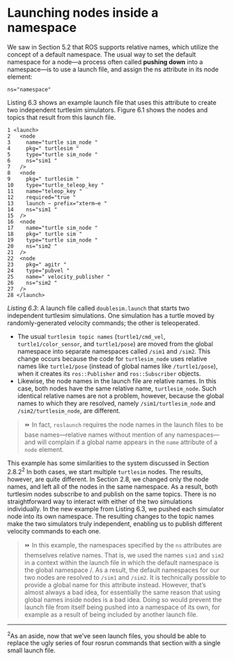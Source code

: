 #  Launching nodes inside a namespace

We saw in Section 5.2 that ROS supports relative names, which utilize the concept of a
default namespace. The usual way to set the default namespace for a node—a process
often called **pushing down** into a namespace—is to use a launch file, and assign the ns
attribute in its node element:

```
ns="namespace"
```

Listing 6.3 shows an example launch file that uses this attribute to create two independent
turtlesim simulators. Figure 6.1 shows the nodes and topics that result from this launch
file.

```
1 <launch>
2   <node
3     name="turtle sim_node "
4     pkg=" turtlesim "
5     type="turtle sim_node "
6     ns="sim1 "
7   />
8   <node
9     pkg=" turtlesim "
10    type="turtle_teleop_key "
11    name="teleop_key "
12    required="true "
13    launch − prefix="xterm−e "
14    ns="sim1 "
15  />
16  <node
17    name="turtle sim_node "
18    pkg=" turtle sim "
19    type="turtle sim_node "
20    ns="sim2 "
21  />
22  <node
23    pkg=" agitr "
24    type="pubvel "
25    name=" velocity_publisher "
26    ns="sim2 "
27  />
28 </launch>
```
*Listing 6.3*: A launch file called `doublesim.launch` that starts two independent turtlesim
simulations. One simulation has a turtle moved by randomly-generated velocity commands; the
other is teleoperated.


* The usual `turtlesim topic names` (`turtle1/cmd_vel`, `turtle1/color_sensor`, and
`turtle1/pose`) are moved from the global namespace into separate namespaces called `/sim1` and `/sim2`. This change occurs because the code for `turtlesim_node` uses
relative names like `turtle1/pose` (instead of global names like `/turtle1/pose`), when
it creates its `ros::Publisher` and `ros::Subscriber` objects.
* Likewise, the node names in the launch file are relative names. In this case, both
nodes have the same relative name, `turtlesim_node`. Such identical relative names
are not a problem, however, because the global names to which they are resolved,
namely `/sim1/turtlesim_node` and `/sim2/turtlesim_node`, are different.

> ⏩ In fact, `roslaunch` requires the node names in the launch files to be base
names—relative names without mention of any namespaces—and will complain if a global name appears in the `name` attribute of a `node` element.

This example has some similarities to the system discussed in Section 2.8.2<sup>2</sup>
In both cases, we start multiple `turtlesim` nodes. The results, however, are quite different. In Section 2.8, we changed only the node names, and left all of the nodes in
the same namespace. As a result, both turtlesim nodes subscribe to and publish on the same topics. There is no straightforward way to interact with either of the two 
simulations individually. In the new example from Listing 6.3, we pushed each simulator node into its own namespace. The resulting changes to the topic names make the 
two simulators truly independent, enabling us to publish different velocity commands to each one.

> ⏩ In this example, the namespaces specified by the `ns` attributes are themselves relative names. That is, we used the names `sim1` and `sim2` in a context within the
> launch file in which the default namespace is the global namespace /. As a result,
> the default namespaces for our two nodes are resolved to `/sim1` and `/sim2`.
> It is technically possible to provide a global name for this attribute instead. However, that’s almost always a bad idea, for essentially the same reason that using
> global names inside nodes is a bad idea. Doing so would prevent the launch file
> from itself being pushed into a namespace of its own, for example as a result of being included by another launch file.

____
<sup>2</sup>As an aside, now that we’ve seen launch files, you should be able to replace the ugly series of four rosrun
commands that section with a single small launch file.


